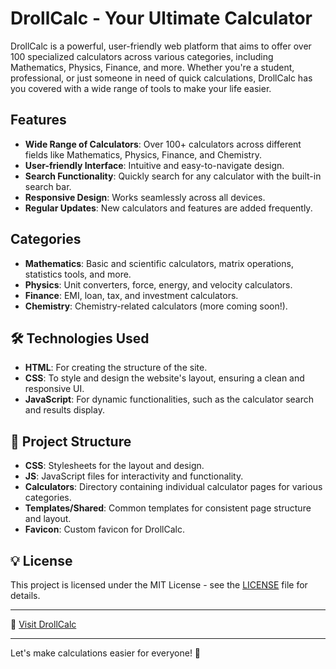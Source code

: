 # DrollCalc - Your Ultimate Calculator 

DrollCalc is a powerful, user-friendly web platform that aims to offer over 100 specialized calculators across various categories, including Mathematics, Physics, Finance, and more. Whether you're a student, professional, or just someone in need of quick calculations, DrollCalc has you covered with a wide range of tools to make your life easier.

## Features

- **Wide Range of Calculators**: Over 100+ calculators across different fields like Mathematics, Physics, Finance, and Chemistry.
- **User-friendly Interface**: Intuitive and easy-to-navigate design.
- **Search Functionality**: Quickly search for any calculator with the built-in search bar.
- **Responsive Design**: Works seamlessly across all devices.
- **Regular Updates**: New calculators and features are added frequently.

## Categories

- **Mathematics**: Basic and scientific calculators, matrix operations, statistics tools, and more.
- **Physics**: Unit converters, force, energy, and velocity calculators.
- **Finance**: EMI, loan, tax, and investment calculators.
- **Chemistry**: Chemistry-related calculators (more coming soon!).


## 🛠️ Technologies Used

- **HTML**: For creating the structure of the site.
- **CSS**: To style and design the website's layout, ensuring a clean and responsive UI.
- **JavaScript**: For dynamic functionalities, such as the calculator search and results display.


## 📂 Project Structure

- **CSS**: Stylesheets for the layout and design.
- **JS**: JavaScript files for interactivity and functionality.
- **Calculators**: Directory containing individual calculator pages for various categories.
- **Templates/Shared**: Common templates for consistent page structure and layout.
- **Favicon**: Custom favicon for DrollCalc.


## 💡 License

This project is licensed under the MIT License - see the [LICENSE](LICENSE) file for details.

---

🔗 [Visit DrollCalc](https://droll-calculator.vercel.app/)

---

Let's make calculations easier for everyone! 🎉
